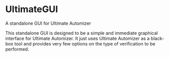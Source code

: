 # UltimateGUI
A standalone GUI for Ultimate Automizer

This standalone GUI is designed to be a simple and immediate graphical interface for Ultimate Automizer. 
It just uses Ultimate Automizer as a black-box tool and provides very few options on the type of verification to be performed.
